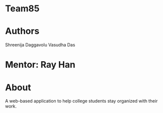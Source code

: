 # Team85

# Authors
Shreenija Daggavolu
Vasudha Das
# Mentor: Ray Han

# About
A web-based application to help college students stay organized with their work.
